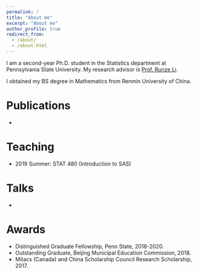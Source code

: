 ```yaml
---
permalink: /
title: "About me"
excerpt: "About me"
author_profile: true
redirect_from: 
  - /about/
  - /about.html
---
```


I am a second-year Ph.D. student in the Statistics department at Pennsylvania State University. My research advisor is [Prof. Runze Li](http://personal.psu.edu/ril4/).

I obtained my BS degree in Mathematics from Renmin University of China.

Publications
======

*

Teaching
======

* 2019 Summer: STAT 480 (Introduction to SAS)

Talks
======

*

Awards
======

* Distinguished Graduate Fellowship, Penn State, 2018-2020.
* Outstanding Graduate, Beijing Municipal Education Commission, 2018.
* Mitacs (Canada) and China Scholarship Council Research Scholarship, 2017.
